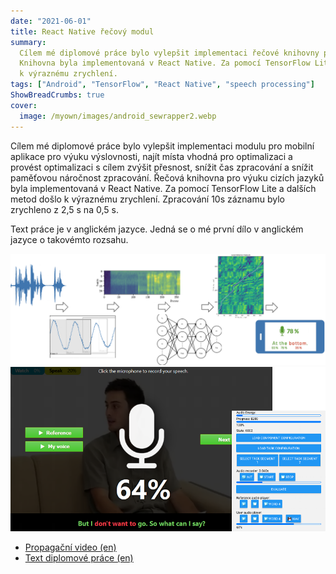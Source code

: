 ```yaml
---
date: "2021-06-01"
title: React Native řečový modul
summary:
  Cílem mé diplomové práce bylo vylepšit implementaci řečové knihovny pro výuku cizích jazyků.
  Knihovna byla implementovaná v React Native. Za pomocí TensorFlow Lite a dalších metod došlo
  k výraznému zrychlení.
tags: ["Android", "TensorFlow", "React Native", "speech processing"]
ShowBreadCrumbs: true
cover:
  image: /myown/images/android_sewrapper2.webp
---
```


Cílem mé diplomové práce bylo vylepšit implementaci modulu pro mobilní aplikace pro výuku výslovnosti,
najít místa vhodná pro optimalizaci a provést optimalizaci s cílem zvýšit přesnost, snížit čas
zpracování a snížit paměťovou náročnost zpracování. Řečová knihovna pro výuku cizích jazyků byla
implementovaná v React Native. Za pomocí TensorFlow Lite a dalších metod došlo k výraznému zrychlení.
Zpracování 10s záznamu bylo zrychleno z 2,5 s na 0,5 s.

Text práce je v anglickém jazyce. Jedná se o mé první dílo v anglickém jazyce o takovémto rozsahu.

![Processing pipeline](/myown/images/android_sewrapper2.webp)
![Screenshot of Reat Native wrapper](/myown/images/android_sewrapper1.webp)

- [Propagační video (en)](https://youtu.be/ZihwR80aU_U)
- [Text diplomové práce (en)](https://www.fit.vut.cz/study/thesis-file/23944/23944.pdf)

